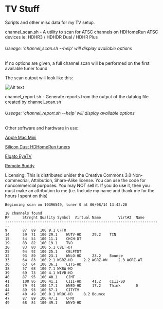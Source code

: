 TV Stuff
========
Scripts and other misc data for my TV setup.

channel_scan.sh - A utility to scan for ATSC channels on HDHomeRun ATSC devices ie: HDHR3 / HDHDR Dual / HDHR Plus

###### Useage: 'channel_scan.sh --help' will display available options

If no options are given, a full channel scan will be performed on the first available tuner found.

The scan output will look like this:

![Alt text](/../screenshots/screenshots/scan-ouput.png?raw=true)

channel_report.sh - Generate reports from the output of the datalog file created by channel_scan.sh

###### Useage: 'channel_report.sh --help' will display available options

Other software and hardware in use:

[Apple Mac Mini](http://www.apple.com/ca/mac-mini/)

[Silicon Dust HDHomeRun tuners](http://www.silicondust.com/products_new/)

[Elgato EyeTV](http://www.elgato.com/eyetv/eyetv-3)

[Remote Buddy](http://www.iospirit.com/products/remotebuddy/)


Licensing: This is distributed unider the Creative Commons 3.0 Non-commecrial, Attribution, Share-Alike license. You can use the code for noncommercial purposes. You may NOT sell it. If you do use it, then you must make an attribution to me (i.e. Include my name and thank me for the hours I spent on this)


```
Beginning scan on 10396549, tuner 0 at 06/08/14 13:42:20

18 channels found
RF		Strnght	Quality	Symbol	Virtual	Name		Virt#2	Name
------------------------------------------------------------------------
9		87	89	100	9.1	CFTO						
14		59	71	100	29.1	WUTV-HD		29.2	TCN								
15		54	54	100	11.1	CHCH-DT											
19		83	82	100	19.1	TVO											
20		83	80	100	5.1	CBLT-DT											
25		94	92	100	25.1	CBLFTDT											
32		93	89	100	23.1	WNLO-HD		23.2	Bounce								
33		64	83	100	2.1	WGRZ-HD		2.2	WGRZ-WN		2.3	WGRZ-AT					
36		63	64	100	36.1	CITS-HD											
38		57	68	100	7.1	WKBW-HD											
39		69	73	100	4.1	WIVB-HD											
40		87	95	100	40.1	CJMT											
41		100	86	100	41.1	CIII-HD		41.2	CIII-SD								
43		79	91	100	17.1	WNED-HD		17.2	Think		0						
44		89	93	100	57.1	CITYTV											
45		40	49	100	8.1	WROC-HD		8.2	Bounce								
47		87	89	100	47.1	CFMT											
49		68	84	100	49.1	WNYO-HD											
```
